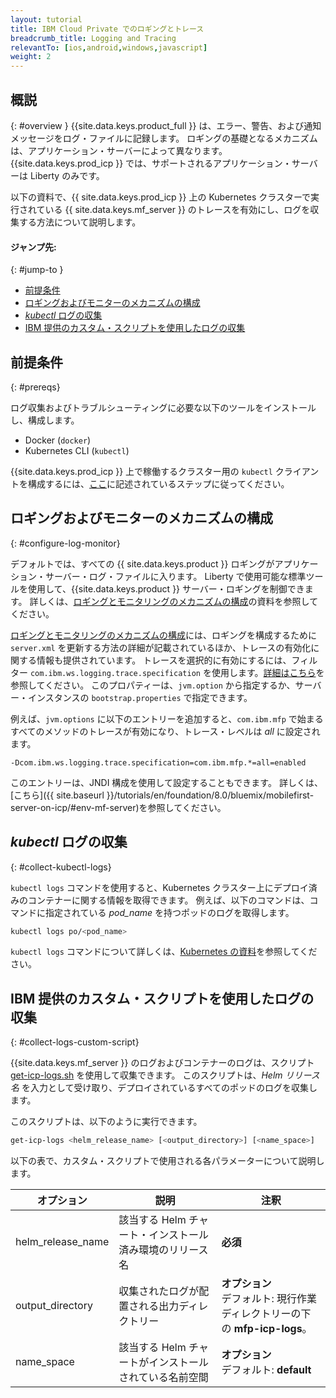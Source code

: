 ```yaml
---
layout: tutorial
title: IBM Cloud Private でのロギングとトレース
breadcrumb_title: Logging and Tracing
relevantTo: [ios,android,windows,javascript]
weight: 2
---
```

<!-- NLS_CHARSET=UTF-8 -->
## 概説
{: #overview }
{{site.data.keys.product_full }} は、エラー、警告、および通知メッセージをログ・ファイルに記録します。 ロギングの基礎となるメカニズムは、アプリケーション・サーバーによって異なります。 {{site.data.keys.prod_icp }} では、サポートされるアプリケーション・サーバーは Liberty のみです。

以下の資料で、{{ site.data.keys.prod_icp }} 上の Kubernetes クラスターで実行されている {{ site.data.keys.mf_server }} のトレースを有効にし、ログを収集する方法について説明します。


#### ジャンプ先:
{: #jump-to }
* [前提条件](#prereqs)
* [ロギングおよびモニターのメカニズムの構成](#configure-log-monitor)
* [*kubectl* ログの収集](#collect-kubectl-logs)
* [IBM 提供のカスタム・スクリプトを使用したログの収集](#collect-logs-custom-script)


## 前提条件
{: #prereqs}

ログ収集およびトラブルシューティングに必要な以下のツールをインストールし、構成します。
* Docker (`docker`)
* Kubernetes CLI (`kubectl`)

{{site.data.keys.prod_icp }} 上で稼働するクラスター用の `kubectl` クライアントを構成するには、[ここ](https://www.ibm.com/support/knowledgecenter/en/SSBS6K_2.1.0/manage_cluster/cfc_cli.html)に記述されているステップに従ってください。


## ロギングおよびモニターのメカニズムの構成
{: #configure-log-monitor}

デフォルトでは、すべての {{ site.data.keys.product }} ロギングがアプリケーション・サーバー・ログ・ファイルに入ります。 Liberty で使用可能な標準ツールを使用して、{{site.data.keys.product }} サーバー・ロギングを制御できます。 詳しくは、[ロギングとモニタリングのメカニズムの構成](https://www.ibm.com/support/knowledgecenter/en/SSHS8R_8.0.0/com.ibm.worklight.installconfig.doc/admin/r_logging_and_monitoring_mechanisms.html)の資料を参照してください。

[ロギングとモニタリングのメカニズムの構成](https://www.ibm.com/support/knowledgecenter/en/SSHS8R_8.0.0/com.ibm.worklight.installconfig.doc/admin/r_logging_and_monitoring_mechanisms.html)には、ロギングを構成するために `server.xml` を更新する方法の詳細が記載されているほか、トレースの有効化に関する情報も提供されています。 トレースを選択的に有効にするには、フィルター `com.ibm.ws.logging.trace.specification` を使用します。[詳細はこちら](https://www.ibm.com/support/knowledgecenter/en/SSEQTP_8.5.5/com.ibm.websphere.wlp.doc/ae/rwlp_logging.html)を参照してください。 このプロパティーは、`jvm.option` から指定するか、サーバー・インスタンスの `bootstrap.properties` で指定できます。

例えば、`jvm.options` に以下のエントリーを追加すると、`com.ibm.mfp` で始まるすべてのメソッドのトレースが有効になり、トレース・レベルは *all* に設定されます。
```
-Dcom.ibm.ws.logging.trace.specification=com.ibm.mfp.*=all=enabled
```
 このエントリーは、JNDI 構成を使用して設定することもできます。 詳しくは、[こちら]({{ site.baseurl }}/tutorials/en/foundation/8.0/bluemix/mobilefirst-server-on-icp/#env-mf-server)を参照してください。


## *kubectl* ログの収集
{: #collect-kubectl-logs}

`kubectl logs` コマンドを使用すると、Kubernetes クラスター上にデプロイ済みのコンテナーに関する情報を取得できます。 例えば、以下のコマンドは、コマンドに指定されている *pod_name* を持つポッドのログを取得します。

```bash
kubectl logs po/<pod_name>
```
`kubectl logs` コマンドについて詳しくは、[Kubernetes の資料](https://kubernetes-v1-4.github.io/docs/user-guide/kubectl/kubectl_logs/)を参照してください。

## IBM 提供のカスタム・スクリプトを使用したログの収集
{: #collect-logs-custom-script}

{{site.data.keys.mf_server }} のログおよびコンテナーのログは、スクリプト [get-icp-logs.sh](get-icp-logs.sh) を使用して収集できます。 このスクリプトは、*Helm リリース名* を入力として受け取り、デプロイされているすべてのポッドのログを収集します。

このスクリプトは、以下のように実行できます。
```bash
get-icp-logs <helm_release_name> [<output_directory>] [<name_space>]
```
以下の表で、カスタム・スクリプトで使用される各パラメーターについて説明します。

| オプション | 説明 | 注釈 |
|--------|-------------|---------|
| helm_release_name | 該当する Helm チャート・インストール済み環境のリリース名 | **必須** |
| output_directory | 収集されたログが配置される出力ディレクトリー | **オプション**<br/>デフォルト: 現行作業ディレクトリーの下の **mfp-icp-logs**。 |
| name_space | 該当する Helm チャートがインストールされている名前空間 | **オプション**<br/>デフォルト: **default** |
